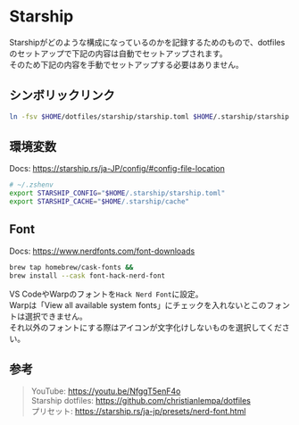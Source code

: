 # Starship
Starshipがどのような構成になっているのかを記録するためのもので、dotfilesのセットアップで下記の内容は自動でセットアップされます。  
そのため下記の内容を手動でセットアップする必要はありません。

## シンボリックリンク
```bash
ln -fsv $HOME/dotfiles/starship/starship.toml $HOME/.starship/starship.toml
```

## 環境変数
Docs: https://starship.rs/ja-JP/config/#config-file-location
```bash
# ~/.zshenv
export STARSHIP_CONFIG="$HOME/.starship/starship.toml"
export STARSHIP_CACHE="$HOME/.starship/cache"
```

## Font
Docs: https://www.nerdfonts.com/font-downloads
```bash
brew tap homebrew/cask-fonts &&
brew install --cask font-hack-nerd-font
```
VS CodeやWarpのフォントを`Hack Nerd Font`に設定。  
Warpは「View all available system fonts」にチェックを入れないとこのフォントは選択できません。  
それ以外のフォントにする際はアイコンが文字化けしないものを選択してください。

## 参考
> YouTube: https://youtu.be/NfggT5enF4o  
> Starship dotfiles: https://github.com/christianlempa/dotfiles  
> プリセット: https://starship.rs/ja-jp/presets/nerd-font.html